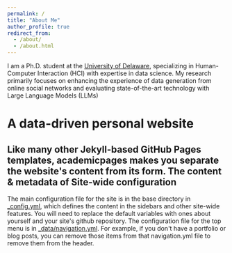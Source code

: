 ```yaml
---
permalink: /
title: "About Me"
author_profile: true
redirect_from: 
  - /about/
  - /about.html
---
```

I am a Ph.D. student at the [University of Delaware](www.udel.edu), specializing in Human-Computer Interaction (HCI) with
expertise in data science. My research primarily focuses on enhancing the experience of data generation from
online social networks and evaluating state-of-the-art technology with Large Language Models (LLMs)

A data-driven personal website
======
Like many other Jekyll-based GitHub Pages templates, academicpages makes you separate the website's content from its form. The content & metadata of 
Site-wide configuration
------
The main configuration file for the site is in the base directory in [_config.yml](https://github.com/academicpages/academicpages.github.io/blob/master/_config.yml), which defines the content in the sidebars and other site-wide features. You will need to replace the default variables with ones about yourself and your site's github repository. The configuration file for the top menu is in [_data/navigation.yml](https://github.com/academicpages/academicpages.github.io/blob/master/_data/navigation.yml). For example, if you don't have a portfolio or blog posts, you can remove those items from that navigation.yml file to remove them from the header. 

